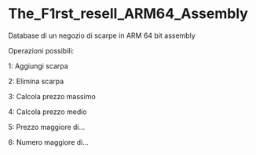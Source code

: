 # The_F1rst_resell_ARM64_Assembly
Database di un negozio di scarpe in ARM 64 bit assembly 

Operazioni possibili:

  1: Aggiungi scarpa
	
  2: Elimina scarpa
	
  3: Calcola prezzo massimo
	
  4: Calcola prezzo medio
	
  5: Prezzo maggiore di...
	
  6: Numero maggiore di...
